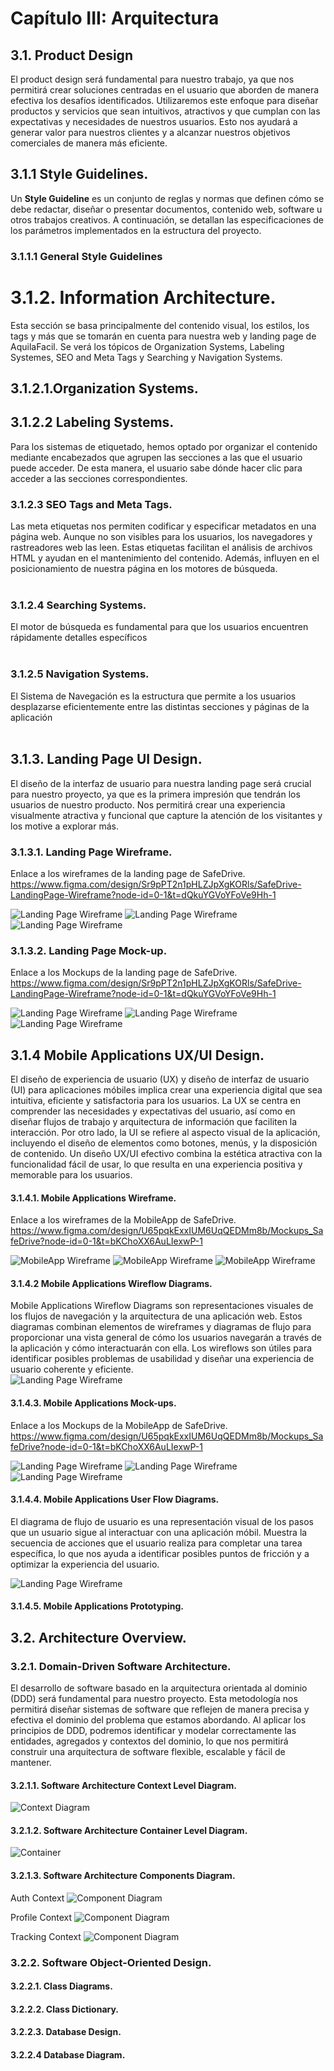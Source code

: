 # Capítulo III: Arquitectura

## 3.1. Product Design
El product design será fundamental para nuestro trabajo, ya que nos permitirá crear soluciones centradas en el usuario que aborden de manera efectiva los desafíos identificados. Utilizaremos este enfoque para diseñar productos y servicios que sean intuitivos, atractivos y que cumplan con las expectativas y necesidades de nuestros usuarios. Esto nos ayudará a generar valor para nuestros clientes y a alcanzar nuestros objetivos comerciales de manera más eficiente.
## 3.1.1 Style Guidelines.
Un **Style Guideline** es un conjunto de reglas y normas que definen cómo se debe redactar, diseñar o presentar documentos, contenido web, software u otros trabajos creativos. A continuación, se detallan las especificaciones de los parámetros implementados en la estructura del proyecto.
### 3.1.1.1 General Style Guidelines

# 3.1.2. Information Architecture. 
<td>Esta sección se basa principalmente del contenido visual, los estilos, los tags y más que se tomarán en cuenta para nuestra web y landing page de AquilaFacil. Se verá los tópicos de Organization Systems, Labeling Systemes, SEO and Meta Tags y Searching y Navigation Systems.</td>

## 3.1.2.1.Organization Systems.

## 3.1.2.2 Labeling Systems.
<td>Para los sistemas de etiquetado, hemos optado por organizar el contenido mediante encabezados que agrupen las secciones a las que el usuario puede acceder. De esta manera, el usuario sabe dónde hacer clic para acceder a las secciones correspondientes.</td>

### 3.1.2.3 SEO Tags and Meta Tags. 
<td>Las meta etiquetas nos permiten codificar y especificar metadatos en una página web. Aunque no son visibles para los usuarios, los navegadores y rastreadores web las leen. Estas etiquetas facilitan el análisis de archivos HTML y ayudan en el mantenimiento del contenido. Además, influyen en el posicionamiento de nuestra página en los motores de búsqueda.</td>
<br><br>


### 3.1.2.4 Searching Systems.
<td>El motor de búsqueda es fundamental para que los usuarios encuentren rápidamente detalles específicos</td>
<br><br>

### 3.1.2.5 Navigation Systems.
<td>El Sistema de Navegación es la estructura que permite a los usuarios desplazarse eficientemente entre las distintas secciones y páginas de la aplicación</td>
<br><br>

## 3.1.3. Landing Page UI Design. 
El diseño de la interfaz de usuario para nuestra landing page será crucial para nuestro proyecto, ya que es la primera impresión que tendrán los usuarios de nuestro producto. Nos permitirá crear una experiencia visualmente atractiva y funcional que capture la atención de los visitantes y los motive a explorar más.
### 3.1.3.1. Landing Page Wireframe.
Enlace a los wireframes de la landing page de SafeDrive.<br>
https://www.figma.com/design/Sr9pPT2n1pHLZJpXgKORls/SafeDrive-LandingPage-Wireframe?node-id=0-1&t=dQkuYGVoYFoVe9Hh-1


![Landing Page Wireframe](assets/Landing_Page_Wireframe1.png)
![Landing Page Wireframe](assets/Landing_Page_Wireframe2.png)
![Landing Page Wireframe](assets/Landing_Page_Wireframe3.png)
### 3.1.3.2. Landing Page Mock-up. 
Enlace a los Mockups de la landing page de SafeDrive.<br>
https://www.figma.com/design/Sr9pPT2n1pHLZJpXgKORls/SafeDrive-LandingPage-Wireframe?node-id=0-1&t=dQkuYGVoYFoVe9Hh-1

![Landing Page Wireframe](assets/Landing_Page_Mockup1.png)
![Landing Page Wireframe](assets/Landing_Page_Mockup2.png)
![Landing Page Wireframe](assets/Landing_Page_Mockup3.png)

## 3.1.4 Mobile Applications UX/UI Design. 
El diseño de experiencia de usuario (UX) y diseño de interfaz de usuario (UI) para aplicaciones móbiles implica crear una experiencia digital que sea intuitiva, eficiente y satisfactoria para los usuarios. La UX se centra en comprender las necesidades y expectativas del usuario, así como en diseñar flujos de trabajo y arquitectura de información que faciliten la interacción. Por otro lado, la UI se refiere al aspecto visual de la aplicación, incluyendo el diseño de elementos como botones, menús, y la disposición de contenido. Un diseño UX/UI efectivo combina la estética atractiva con la funcionalidad fácil de usar, lo que resulta en una experiencia positiva y memorable para los usuarios.
####  3.1.4.1. Mobile Applications Wireframe.
Enlace a los wireframes de la MobileApp de SafeDrive.<br>
https://www.figma.com/design/U65pqkExxIUM6UqQEDMm8b/Mockups_SafeDrive?node-id=0-1&t=bKChoXX6AuLIexwP-1

![MobileApp Wireframe](assets/MobileApp_Wireframe1.png)
![MobileApp Wireframe](assets/MobileApp__Wireframe2.png) 
![MobileApp Wireframe](assets/MobileApp_Wireframe3.png)

####  3.1.4.2  Mobile Applications Wireflow Diagrams. 
Mobile Applications Wireflow Diagrams son representaciones visuales de los flujos de navegación y la arquitectura de una aplicación web. Estos diagramas combinan elementos de wireframes y diagramas de flujo para proporcionar una vista general de cómo los usuarios navegarán a través de la aplicación y cómo interactuarán con ella. Los wireflows son útiles para identificar posibles problemas de usabilidad y diseñar una experiencia de usuario coherente y eficiente. <br>
![Landing Page Wireframe](assets/WireFlow_SafeDrive.png)
####  3.1.4.3. Mobile Applications Mock-ups.
Enlace a los Mockups de la MobileApp de SafeDrive.<br>
https://www.figma.com/design/U65pqkExxIUM6UqQEDMm8b/Mockups_SafeDrive?node-id=0-1&t=bKChoXX6AuLIexwP-1

![Landing Page Wireframe](assets/MobileApp_Mockup1.png)
![Landing Page Wireframe](assets/MobileApp__Mockup2.png)
![Landing Page Wireframe](assets/MobileApp_Mockup3.png)

####  3.1.4.4. Mobile Applications User Flow Diagrams. 
El diagrama de flujo de usuario es una representación visual de los pasos que un usuario sigue al interactuar con una aplicación móbil. Muestra la secuencia de acciones que el usuario realiza para completar una tarea específica, lo que nos ayuda a identificar posibles puntos de fricción y a optimizar la experiencia del usuario. <br>

![Landing Page Wireframe](assets/UserFlow_SafeDrive.png)

####  3.1.4.5. Mobile Applications Prototyping. 

## 3.2. Architecture Overview. 
### 3.2.1. Domain-Driven Software Architecture.
El desarrollo de software basado en la arquitectura orientada al dominio (DDD) será fundamental para nuestro proyecto. Esta metodología nos permitirá diseñar sistemas de software que reflejen de manera precisa y efectiva el dominio del problema que estamos abordando. Al aplicar los principios de DDD, podremos identificar y modelar correctamente las entidades, agregados y contextos del dominio, lo que nos permitirá construir una arquitectura de software flexible, escalable y fácil de mantener.

#### 3.2.1.1. Software Architecture Context Level Diagram.
![Context Diagram](assets/context-diagram.png)
#### 3.2.1.2. Software Architecture Container Level Diagram.
![Container](assets/container-diagram.png)
#### 3.2.1.3. Software Architecture Components Diagram.
Auth Context
![Component Diagram](assets/auth-component.png)

Profile Context
![Component Diagram](assets/profile-component.png)

Tracking Context
![Component Diagram](assets/tracking-component.png)
###  3.2.2. Software Object-Oriented Design.
#### 3.2.2.1. Class Diagrams. 
#### 3.2.2.2. Class Dictionary. 
#### 3.2.2.3. Database Design. 
#### 3.2.2.4 Database Diagram. 

